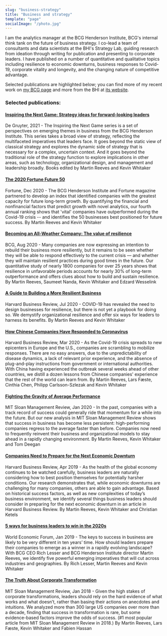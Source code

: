 ```yaml
---
slug: "business-strategy" 
title: "Business and strategy"
template: "page"
socialImage: "/photo.jpg"
---
```


I am the analytics manager at the BCG Henderson Institute, BCG's internal think tank on the future of business strategy. I co-lead a team of consultants and data scientists at the BHI's Strategy Lab, guiding research from ideation through writing for publication and presenting to corporate leaders. I have published on a number of quantitative and qualitative topics including resilience to economic downturns, business responses to Covid-19, corporate vitality and longevity, and the changing nature of competitive advantage. 

Selected publications are highlighted below; you can find more of my recent work on [my BCG page](https://www.bcg.com/about/people/experts/kevin-whitaker) and more from the BHI at [its website](https://bcghendersoninstitute.com/).

### Selected publications:

#### [Inspiring the Next Game: Strategy ideas for forward-looking leaders](https://www.degruyter.com/view/serial/BCG-B?contents=toc-59654)

De Gruyter, 2021 - The Inspiring the Next Game series is a set of perspectives on emerging themes in business from the BCG Henderson Institute. This series takes a broad view of strategy, reflecting the multifaceted imperatives that leaders face. It goes beyond the static view of classical strategy and explores the dynamic side of strategy that is necessary for a complex, uncertain context. And it goes beyond the traditional role of the strategy function to explore implications in other areas, such as technology, organizational design, and management and leadership broadly. Books edited by Martin Reeves and Kevin Whitaker

#### [The 2020 Fortune Future 50](https://fortune.com/2020/12/03/fortune-future-50-index-global-companies-growth-vitality-formula/)

Fortune, Dec 2020 - The BCG Henderson Institute and Fortune magazine partnered to develop an index that identified companies with the greatest capacity for future long-term growth. By quantifying the financial and nonfinancial factors that predict growth with novel analytics, our fourth annual ranking shows that 'vital' companies have outperformed during the Covid-19 crisis -- and identifies the 50 businesses best positioned for future success. By Martin Reeves and Kevin Whitaker

#### [Becoming an All-Weather Company: The value of resilience](https://bcghendersoninstitute.com/becoming-an-all-weather-company-35d819aa99fe)

BCG, Aug 2020 - Many companies are now expressing an intention to rebuild their business more resiliently, but it remains to be seen whether they will be able to respond effectively to the current crisis — and whether they will maintain resilient practices during good times in the future. Our quantitative study of nearly 1800 companies for over 25 years shows that resilience in unfavorable periods accounts for nearly 30% of long-term outperformance and offers clues about how to build and sustain resilience. By Martin Reeves, Saumeet Nanda, Kevin Whitaker and Edzard Wesselink

#### [A Guide to Building a More Resilient Business](https://hbr.org/2020/07/a-guide-to-building-a-more-resilient-business)

Harvard Business Review, Jul 2020 - COVID-19 has revealed the need to design businesses for resilience, but there is not yet a playbook for doing so. We demystify organizational resilience and offer six ways for leaders to harness its benefits. By Martin Reeves and Kevin Whitaker

#### [How Chinese Companies Have Responded to Coronavirus](https://hbr.org/2020/03/how-chinese-companies-have-responded-to-coronavirus)

Harvard Business Review, Mar 2020 - As the Covid-19 crisis spreads to new epicenters in Europe and the U.S., companies are scrambling to mobilize responses. There are no easy answers, due to the unpredictability of disease dynamics, a lack of relevant prior experience, and the absence of plug-and-play instructions from government or international authorities. With China having experienced the outbreak several weeks ahead of other countries, we distill a dozen lessons from Chinese companies' experience that the rest of the world can learn from. By Martin Reeves, Lars Fæste, Cinthia Chen, Philipp Carlsson-Szlezak and Kevin Whitaker

#### [Fighting the Gravity of Average Performance](https://sloanreview.mit.edu/article/fighting-the-gravity-of-average-performance/)

MIT Sloan Management Review, Jan 2020 - In the past, companies with a track record of success could generally ride that momentum for a while into the future. But our new analysis in MIT Sloan Management Review shows that success in business has become less persistent: high-performing companies regress to the average faster than before. Companies now need to frequently reinvent their business and organizational models to stay ahead in a rapidly changing environment. By Martin Reeves, Kevin Whitaker and Tom Deegan

#### [Companies Need to Prepare for the Next Economic Downturn](https://hbr.org/2019/04/companies-need-to-prepare-for-the-next-economic-downturn)

Harvard Business Review, Apr 2019 - As the health of the global economy continues to be watched carefully, business leaders are naturally considering how to best position themselves for potentially harsher conditions. Our research demonstrates that, while economic downturns are challenging for many companies, others are able to gain advantage. Based on historical success factors, as well as new complexities of today’s business environment, we identify several things business leaders should consider in preparing for the next economic downturn in an article in Harvard Business Review. By Martin Reeves, Kevin Whitaker and Christian Ketels

#### [5 ways for business leaders to win in the 2020s](https://www.weforum.org/agenda/2019/01/how-business-leaders-can-win-in-the-2020s)

World Economic Forum, Jan 2019 - The keys to success in business are likely to be very different in ten years’ time. How should leaders prepare their companies to emerge as a winner in a rapidly evolving landscape? With BCG CEO Rich Lesser and BCG Henderson Institute director Martin Reeves, we identify five powerful emerging imperatives that will cut across industries and geographies. By Rich Lesser, Martin Reeves and Kevin Whitaker

#### [The Truth About Corporate Transformation](https://sloanreview.mit.edu/article/the-truth-about-corporate-transformation/)

MIT Sloan Management Review, Jan 2018 - Given the high stakes of corporate transformations, leaders should rely on the hard evidence of what works and what doesn’t, rather than basing their actions on anecdotes and intuitions. We analyzed more than 300 large US companies over more than a decade, finding that success in transformation is rare, but some evidence-based factors improve the odds of success. (#1 most popular article from MIT Sloan Management Review in 2018.) By Martin Reeves, Lars Fæste, Kevin Whitaker and Fabien Hassan